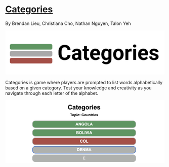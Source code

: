 # [Categories](https://brelieu05.github.io/categories/)

By Brendan Lieu, Christiana Cho, Nathan Nguyen, Talon Yeh

![Categories.png](Categories.png)

Categories is game where players are prompted to list words alphabetically based on a given category. Test your knowledge and creativity as you navigate through each letter of the alphabet.

![Preview.png](Preview.png)
